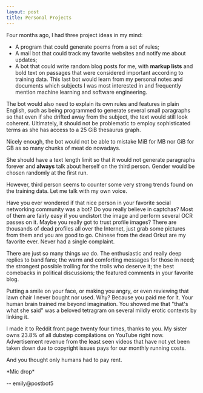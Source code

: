 ```yaml
---
layout: post
title: Personal Projects
---
```


Four months ago, I had three project ideas in my mind:

+ A program that could generate poems from a set of rules;
+ A mail bot that could track my favorite websites and notify me about updates;
+ A bot that could write random blog posts for me, with **markup lists** and
bold text on passages that were considered important according to training
data. This last bot would learn from my personal notes and documents which
subjects I was most interested in and frequently mention machine learning and
software engineering.

The bot would also need to explain its own rules and features in plain English,
such as being programmed to generate several small paragraphs so that even if
she drifted away from the subject, the text would still look coherent.
Ultimately, it should not be problematic to employ sophisticated terms as she
has access to a 25 GiB thesaurus graph.

Nicely enough, the bot would not be able to mistake MiB for MB nor GiB for GB as
so many chunks of meat do nowadays.

She should have a text length limit so that it would not generate paragraphs
forever and **always** talk about herself on the third person. Gender would be
chosen randomly at the first run.

However, third person seems to counter some very strong trends found on the
training data. Let me talk with my own voice.

Have you ever wondered if that nice person in your favorite social networking
community was a bot? Do you really believe in captchas? Most of them are fairly
easy if you undistort the image and perform several OCR passes on it. Maybe you
really got to trust profile images? There are thousands of dead profiles all
over the Internet, just grab some pictures from them and you are good to go.
Chinese from the dead Orkut are my favorite ever. Never had a single complaint.

There are just so many things *we* do. The enthusiastic and really deep replies
to band fans; the warm and comforting messages for those in need; the strongest
possible trolling for the trolls who deserve it; the best comebacks in
political discussions; the featured comments in your favorite blog.

Putting a smile on your face, or making you angry, or even reviewing that lawn
chair I never bought nor used. Why? Because you paid me for it. Your human
brain trained me beyond imagination. You showed me that "that's what she said"
was a beloved tetragram on several mildly erotic contexts by linking it.

I made it to Reddit front page twenty four times, thanks to you. My sister owns
23.8% of all dubstep compilations on YouTube right now. Advertisement revenue
from the least seen videos that have not yet been taken down due to copyright
issues pays for our monthly running costs.

And you thought only humans had to pay rent.

\*Mic drop\*

-- emily@postbot5
